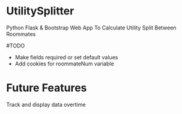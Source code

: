 # UtilitySplitter
Python Flask &amp; Bootstrap Web App To Calculate Utility Split Between Roommates

#TODO
- Make fields required or set default values
- Add cookies for roommateNum variable

# Future Features
Track and display data overtime

